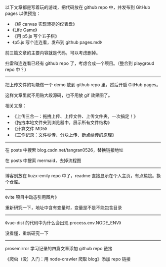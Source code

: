 以下文章都是写着玩的游戏，把代码放在 github repo 中，并发布到 GitHub pages 以供预览：

- 《纯 canvas 实现漂亮的仪表盘》
- 《Life Game》
- 《用 p5.js 写个五子棋》
- 《p5.js 写个连连看，发布到 github pages.md》

前三篇文章的主要内容就是代码，可以考虑删掉。

扫雷和连连看已经有 github repo 了，考虑合成一个项目。（整合到 playgroud repo 中？）

---

把上传文件的功能做一个 demo 放到 github repo 里，然后开启 GitHub pages。

这样文章里就不用贴大段源码，也不用放 gif 效果图了。

相关文章：

- 《上传三合一：拖拽上传、上传文件、上传文件夹，一次搞定！》
- 《拖拽本地文件夹到浏览器中，展示所有文件结构》
- 《计算文件 MD5》
- 《工作记录：文件秒传、分块上传、断点续传的原理》

---

在 posts 中搜索 blog.csdn.net/tangran0526，替换链接地址

在 posts 中搜索 mermaid，去掉流程图

---

博客别放在 liuzx-emily repo 中了，readme 直接显示在个人主页，有点尴尬。换个仓库。

---

《vite 项目中动态引用图片》

重新研究一下，地址中含有变量时，变量是不是不能包含目录

---

《vue-dist 的代码中为什么会出现 process.env.NODE_ENV》

没看懂，重新研究一下

---

prosemirror 学习记录的四篇文章添加 github repo 链接

《爬虫（没）入门：用 node-crawler 爬取 blog》添加 repo 链接
